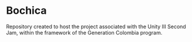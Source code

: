 # Bochica
Repository created to host the project associated with the Unity III Second Jam, within the framework of the Generation Colombia program.

